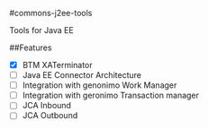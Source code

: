 #commons-j2ee-tools

Tools for Java EE

##Features

- [X] BTM XATerminator
- [ ] Java EE Connector Architecture
- [ ] Integration with genonimo Work Manager
- [ ] Integration with geronimo Transaction manager
- [ ] JCA Inbound
- [ ] JCA Outbound 